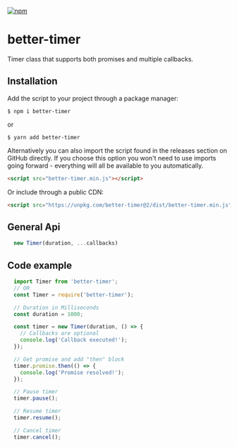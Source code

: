 [![npm](https://img.shields.io/npm/v/better-timer?style=flat-square)](https://www.npmjs.com/package/better-timer)

# better-timer

Timer class that supports both promises and multiple callbacks.

## Installation

Add the script to your project through a package manager:

`$ npm i better-timer`

or

`$ yarn add better-timer`

Alternatively you can also import the script found in the releases section on GitHub directly. If you choose this option you won't need to use imports going forward - everything will all be available to you automatically.

```html
<script src="better-timer.min.js"></script>
```

Or include through a public CDN:

```html
<script src="https://unpkg.com/better-timer@2/dist/better-timer.min.js"></script>
```

## General Api

```javascript
  new Timer(duration, ...callbacks)
```

## Code example

```javascript
  import Timer from 'better-timer';
  // OR
  const Timer = require('better-timer');

  // Duration in Milliseconds
  const duration = 1000;

  const timer = new Timer(duration, () => {
    // Callbacks are optional
    console.log('Callback executed!');
  });

  // Get promise and add "then" block
  timer.promise.then(() => {
    console.log('Promise resolved!');
  });

  // Pause timer
  timer.pause();

  // Resume timer
  timer.resume();

  // Cancel timer
  timer.cancel();
```
